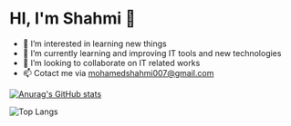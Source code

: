 # HI, I'm Shahmi 👋

- 👀 I’m interested in learning new things
- 🌱 I’m currently learning and improving IT tools and new technologies
- 💞️ I’m looking to collaborate on IT related works
- 📫 Cotact me via mohamedshahmi007@gmail.com
  
[![Anurag's GitHub stats](https://github-readme-stats.vercel.app/api?username=MohamedShahmi)](https://github.com/MohamedShahmi/github-readme-stats) 

![Top Langs](https://github-readme-stats.vercel.app/api/top-langs/?username=MohamedShahmi&layout=compact)
